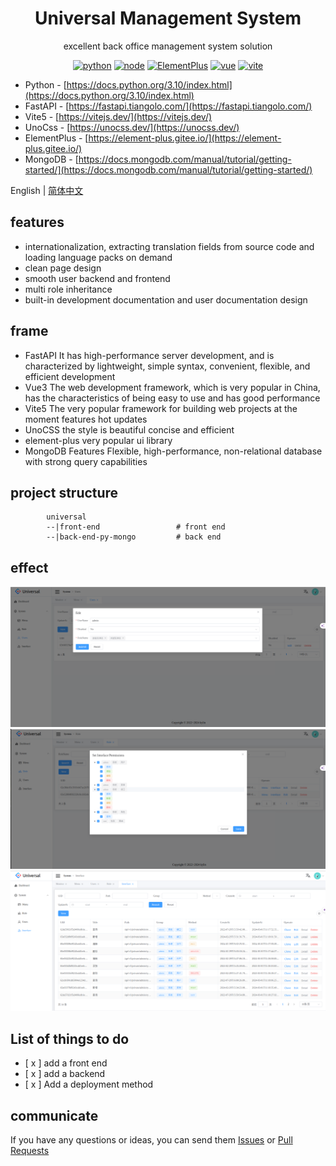 <div align="center"><h1>Universal Management System</h1></div>

<div align="center">

excellent back office management system solution

[![python](https://img.shields.io/badge/python-3.10.x-blue.svg?style=flat-square)](https://docs.python.org/3.10/index.html)
[![node](https://img.shields.io/badge/node-20.x.x-orange.svg?style=flat-square)](https://nodejs.org/en)
[![ElementPlus](https://img.shields.io/badge/ElementPlus-2.5.x-brightgreen.svg?style=flat-square)](https://element-plus.gitee.io/)
[![vue](https://img.shields.io/badge/vue-3.x-orange.svg?style=flat-square)](https://vuejs.org/)
[![vite](https://img.shields.io/badge/vite-5.x-orange.svg?style=flat-square)](https://2x.antdv.com/docs/vue/introduce)

</div>

- Python - [https://docs.python.org/3.10/index.html](https://docs.python.org/3.10/index.html)
- FastAPI - [https://fastapi.tiangolo.com/](https://fastapi.tiangolo.com/)
- Vite5 - [https://vitejs.dev/](https://vitejs.dev/)
- UnoCss - [https://unocss.dev/](https://unocss.dev/)
- ElementPlus - [https://element-plus.gitee.io/](https://element-plus.gitee.io/)
- MongoDB - [https://docs.mongodb.com/manual/tutorial/getting-started/](https://docs.mongodb.com/manual/tutorial/getting-started/)

 
English | [简体中文](./README-zh_CN.md)

## features

- internationalization, extracting translation fields from source code and loading language packs on demand
- clean page design
- smooth user backend and frontend
- multi role inheritance
- built-in development documentation and user documentation design

## frame

 - FastAPI It has high-performance server development, and is characterized by lightweight, simple syntax, convenient, flexible, and efficient development
 - Vue3 The web development framework, which is very popular in China, has the characteristics of being easy to use and has good performance
 - Vite5 The very popular framework for building web projects at the moment features hot updates
 - UnoCSS the style is beautiful concise and efficient
 - element-plus very popular ui library
 - MongoDB Features Flexible, high-performance, non-relational database with strong query capabilities
 
## project structure  

```
        universal  
        --|front-end                 # front end
        --|back-end-py-mongo         # back end
```

## effect
![1.png](docs/resource/1.png)
![2.png](docs/resource/2.png)
![3.png](docs/resource/3.png)

## List of things to do


- [ x ] add a front end
- [ x ] add a backend
- [ x ] Add a deployment method

## communicate

If you have any questions or ideas, you can send them [Issues]() or [Pull Requests]()